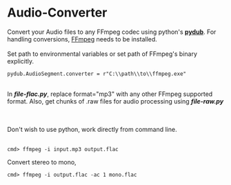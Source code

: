 # Audio-Converter
Convert your Audio files to any FFmpeg codec using python's <a href="https://github.com/jiaaro/pydub"><b>pydub</b></a>. For handling conversions, <a href="https://ffmpeg.zeranoe.com/">FFmpeg</a> needs to be installed.
<br /><br />
Set path to environmental variables or set path of FFmpeg's binary explicitly.<br />
````
pydub.AudioSegment.converter = r"C:\\path\\to\\ffmpeg.exe"
````
<br />
In <b><i>file-flac.py</b></i>, replace format="mp3" with any other FFmpeg supported format. Also, get chunks of .raw files for audio processing using <b><i>file-raw.py</b></i>

<br /><br />
Don't wish to use python, work directly from command line.
<br />
<br />
````
cmd> ffmpeg -i input.mp3 output.flac
````
Convert stereo to mono,
<br />
````
cmd> ffmpeg -i output.flac -ac 1 mono.flac
